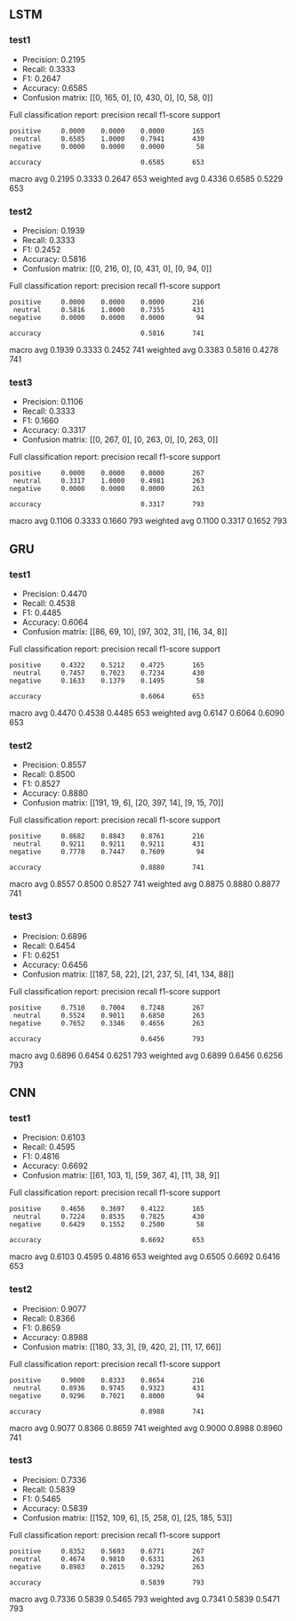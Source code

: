 ## LSTM

### test1
- Precision: 0.2195
- Recall: 0.3333
- F1: 0.2647
- Accuracy: 0.6585
- Confusion matrix: [[0, 165, 0], [0, 430, 0], [0, 58, 0]]

Full classification report:
              precision    recall  f1-score   support

    positive     0.0000    0.0000    0.0000       165
     neutral     0.6585    1.0000    0.7941       430
    negative     0.0000    0.0000    0.0000        58

    accuracy                         0.6585       653
   macro avg     0.2195    0.3333    0.2647       653
weighted avg     0.4336    0.6585    0.5229       653


### test2
- Precision: 0.1939
- Recall: 0.3333
- F1: 0.2452
- Accuracy: 0.5816
- Confusion matrix: [[0, 216, 0], [0, 431, 0], [0, 94, 0]]

Full classification report:
              precision    recall  f1-score   support

    positive     0.0000    0.0000    0.0000       216
     neutral     0.5816    1.0000    0.7355       431
    negative     0.0000    0.0000    0.0000        94

    accuracy                         0.5816       741
   macro avg     0.1939    0.3333    0.2452       741
weighted avg     0.3383    0.5816    0.4278       741


### test3
- Precision: 0.1106
- Recall: 0.3333
- F1: 0.1660
- Accuracy: 0.3317
- Confusion matrix: [[0, 267, 0], [0, 263, 0], [0, 263, 0]]

Full classification report:
              precision    recall  f1-score   support

    positive     0.0000    0.0000    0.0000       267
     neutral     0.3317    1.0000    0.4981       263
    negative     0.0000    0.0000    0.0000       263

    accuracy                         0.3317       793
   macro avg     0.1106    0.3333    0.1660       793
weighted avg     0.1100    0.3317    0.1652       793


## GRU

### test1
- Precision: 0.4470
- Recall: 0.4538
- F1: 0.4485
- Accuracy: 0.6064
- Confusion matrix: [[86, 69, 10], [97, 302, 31], [16, 34, 8]]

Full classification report:
              precision    recall  f1-score   support

    positive     0.4322    0.5212    0.4725       165
     neutral     0.7457    0.7023    0.7234       430
    negative     0.1633    0.1379    0.1495        58

    accuracy                         0.6064       653
   macro avg     0.4470    0.4538    0.4485       653
weighted avg     0.6147    0.6064    0.6090       653


### test2
- Precision: 0.8557
- Recall: 0.8500
- F1: 0.8527
- Accuracy: 0.8880
- Confusion matrix: [[191, 19, 6], [20, 397, 14], [9, 15, 70]]

Full classification report:
              precision    recall  f1-score   support

    positive     0.8682    0.8843    0.8761       216
     neutral     0.9211    0.9211    0.9211       431
    negative     0.7778    0.7447    0.7609        94

    accuracy                         0.8880       741
   macro avg     0.8557    0.8500    0.8527       741
weighted avg     0.8875    0.8880    0.8877       741


### test3
- Precision: 0.6896
- Recall: 0.6454
- F1: 0.6251
- Accuracy: 0.6456
- Confusion matrix: [[187, 58, 22], [21, 237, 5], [41, 134, 88]]

Full classification report:
              precision    recall  f1-score   support

    positive     0.7510    0.7004    0.7248       267
     neutral     0.5524    0.9011    0.6850       263
    negative     0.7652    0.3346    0.4656       263

    accuracy                         0.6456       793
   macro avg     0.6896    0.6454    0.6251       793
weighted avg     0.6899    0.6456    0.6256       793


## CNN

### test1
- Precision: 0.6103
- Recall: 0.4595
- F1: 0.4816
- Accuracy: 0.6692
- Confusion matrix: [[61, 103, 1], [59, 367, 4], [11, 38, 9]]

Full classification report:
              precision    recall  f1-score   support

    positive     0.4656    0.3697    0.4122       165
     neutral     0.7224    0.8535    0.7825       430
    negative     0.6429    0.1552    0.2500        58

    accuracy                         0.6692       653
   macro avg     0.6103    0.4595    0.4816       653
weighted avg     0.6505    0.6692    0.6416       653


### test2
- Precision: 0.9077
- Recall: 0.8366
- F1: 0.8659
- Accuracy: 0.8988
- Confusion matrix: [[180, 33, 3], [9, 420, 2], [11, 17, 66]]

Full classification report:
              precision    recall  f1-score   support

    positive     0.9000    0.8333    0.8654       216
     neutral     0.8936    0.9745    0.9323       431
    negative     0.9296    0.7021    0.8000        94

    accuracy                         0.8988       741
   macro avg     0.9077    0.8366    0.8659       741
weighted avg     0.9000    0.8988    0.8960       741


### test3
- Precision: 0.7336
- Recall: 0.5839
- F1: 0.5465
- Accuracy: 0.5839
- Confusion matrix: [[152, 109, 6], [5, 258, 0], [25, 185, 53]]

Full classification report:
              precision    recall  f1-score   support

    positive     0.8352    0.5693    0.6771       267
     neutral     0.4674    0.9810    0.6331       263
    negative     0.8983    0.2015    0.3292       263

    accuracy                         0.5839       793
   macro avg     0.7336    0.5839    0.5465       793
weighted avg     0.7341    0.5839    0.5471       793


